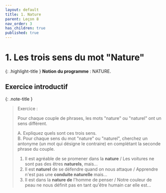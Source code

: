 ```yaml
---
layout: default
title: 1. Nature
parent: Leçon 8
nav_order: 3
has_children: true
published: true
---
```

# 1. Les trois sens du mot "Nature"

{: .highlight-title }
**Notion du programme** : NATURE.

## Exercice introductif

{: .note-title }
>Exercice :
>
>Pour chaque couple de phrases, les mots "nature" ou "naturel" ont un sens différent.
>   
>A. Expliquez quels sont ces trois sens.  
>B. Pour chaque sens du mot "nature" ou "naturel", cherchez un antonyme (un mot qui désigne le contraire) en complétant la seconde phrase du couple. 
> 
>1. Il est agréable de se promener dans la **nature** / Les voitures ne sont pas des êtres **naturels**, mais...
>2. Il est **naturel** de se défendre quand on nous attaque / Apprendre n'est pas une **conduite naturelle** mais...
>3. Il est dans la **nature de** l'homme de penser / Notre couleur de peau ne nous définit pas en tant qu'être humain car elle est...






